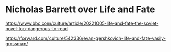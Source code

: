 # Nicholas Barrett over Life and Fate



https://www.bbc.com/culture/article/20221005-life-and-fate-the-soviet-novel-too-dangerous-to-read



https://forward.com/culture/542336/evan-gershkovich-life-and-fate-vasily-grossman/
